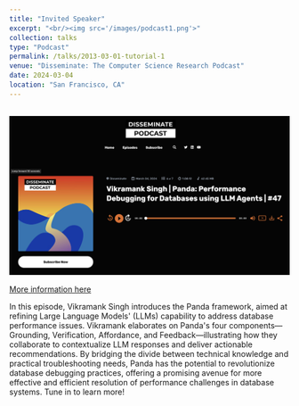 ```yaml
---
title: "Invited Speaker"
excerpt: "<br/><img src='/images/podcast1.png'>"
collection: talks
type: "Podcast"
permalink: /talks/2013-03-01-tutorial-1
venue: "Disseminate: The Computer Science Research Podcast"
date: 2024-03-04
location: "San Francisco, CA"
---
```


<br/><img src='/images/podcast1.png'>

[More information here](https://www.youtube.com/watch?v=_3KO5_2R4_8&t=943s)

In this episode, Vikramank Singh introduces the Panda framework, aimed at refining Large Language Models' (LLMs) capability to address database performance issues. Vikramank elaborates on Panda's four components—Grounding, Verification, Affordance, and Feedback—illustrating how they collaborate to contextualize LLM responses and deliver actionable recommendations. By bridging the divide between technical knowledge and practical troubleshooting needs, Panda has the potential to revolutionize database debugging practices, offering a promising avenue for more effective and efficient resolution of performance challenges in database systems. Tune in to learn more!

